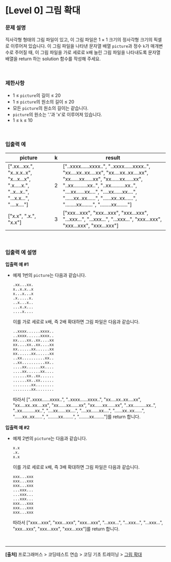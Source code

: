 # [Level 0] 그림 확대

### 문제 설명
직사각형 형태의 그림 파일이 있고, 이 그림 파일은 1 × 1 크기의 정사각형 크기의 픽셀로 이루어져 있습니다. 이 그림 파일을 나타낸 문자열 배열 `picture`과 정수 `k`가 매개변수로 주어질 때, 이 그림 파일을 가로 세로로 `k`배 늘린 그림 파일을 나타내도록 문자열 배열을 return 하는 solution 함수를 작성해 주세요.

<br>

### 제한사항
* 1 ≤ `picture`의 길이 ≤ 20
* 1 ≤ `picture`의 원소의 길이 ≤ 20
* 모든 `picture`의 원소의 길이는 같습니다.
* `picture`의 원소는 '.'과 'x'로 이루어져 있습니다.
* 1 ≤ `k` ≤ 10

<br>

### 입출력 예
|picture|k|result|
|-------|-|------|
|[".xx...xx.", "x..x.x..x", "x...x...x", ".x.....x.", "..x...x..", "...x.x...", "....x...."]|2|["..xxxx......xxxx..", "..xxxx......xxxx..", "xx....xx..xx....xx", "xx....xx..xx....xx", "xx......xx......xx", "xx......xx......xx", "..xx..........xx..", "..xx..........xx..", "....xx......xx....", "....xx......xx....", "......xx..xx......", "......xx..xx......", "........xx........", "........xx........"]|
["x.x", ".x.", "x.x"]|3|["xxx...xxx", "xxx...xxx", "xxx...xxx", "...xxx...", "...xxx...", "...xxx...", "xxx...xxx", "xxx...xxx", "xxx...xxx"]|

<br>

### 입출력 예 설명
**입출력 예 #1**
* 예제 1번의 `picture`는 다음과 같습니다.
    ```
    .xx...xx.
    x..x.x..x
    x...x...x
    .x.....x.
    ..x...x..
    ...x.x...
    ....x....
    ```

    이를 가로 세로로 `k`배, 즉 2배 확대하면 그림 파일은 다음과 같습니다.

    ```
    ..xxxx......xxxx..
    ..xxxx......xxxx..
    xx....xx..xx....xx
    xx....xx..xx....xx
    xx......xx......xx
    xx......xx......xx
    ..xx..........xx..
    ..xx..........xx..
    ....xx......xx....
    ....xx......xx....
    ......xx..xx......
    ......xx..xx......
    ........xx........
    ........xx........
    ```
    따라서 ["..xxxx......xxxx..", "..xxxx......xxxx..", "xx....xx..xx....xx", "xx....xx..xx....xx", "xx......xx......xx", "xx......xx......xx", "..xx..........xx..", "..xx..........xx..", "....xx......xx....", "....xx......xx....", "......xx..xx......", "......xx..xx......", "........xx........", "........xx........"]를 return 합니다.

**입출력 예 #2**
* 예제 2번의 `picture`는 다음과 같습니다.

    ```
    x.x
    .x.
    x.x
    ```

    이를 가로 세로로 `k`배, 즉 3배 확대하면 그림 파일은 다음과 같습니다.

    ```
    xxx...xxx
    xxx...xxx
    xxx...xxx
    ...xxx...
    ...xxx...
    ...xxx...
    xxx...xxx
    xxx...xxx
    xxx...xxx
    ```

    따라서 ["xxx...xxx", "xxx...xxx", "xxx...xxx", "...xxx...", "...xxx...", "...xxx...", "xxx...xxx", "xxx...xxx", "xxx...xxx"]를 return 합니다.

<br>

---
**[출처]** 프로그래머스 > 코딩테스트 연습 > 코딩 기초 트레이닝 > [그림 확대](https://school.programmers.co.kr/learn/courses/30/lessons/181836)